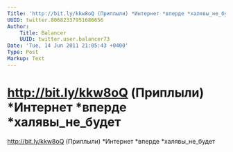 ```yaml
---
Title: 'http://bit.ly/kkw8oQ (Приплыли) *Интернет *вперде *халявы_не_будет'
UUID: twitter.80682337951686656
Author:
    Title: Balancer
    UUID: twitter.user.balancer73
Date: 'Tue, 14 Jun 2011 21:05:43 +0400'
Type: Post
Markup: Text
---
```


# http://bit.ly/kkw8oQ (Приплыли) *Интернет *вперде *халявы_не_будет

http://bit.ly/kkw8oQ (Приплыли) *Интернет *вперде
*халявы_не_будет